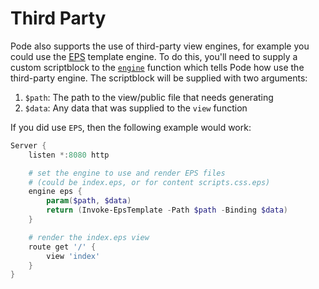 # Third Party

Pode also supports the use of third-party view engines, for example you could use the [EPS](https://github.com/straightdave/eps) template engine. To do this, you'll need to supply a custom scriptblock to the [`engine`](../../../Functions/Core/Engine) function which tells Pode how use the third-party engine. The scriptblock will be supplied with two arguments:

1. `$path`: The path to the view/public file that needs generating
2. `$data`: Any data that was supplied to the `view` function

If you did use `EPS`, then the following example would work:

```powershell
Server {
    listen *:8080 http

    # set the engine to use and render EPS files
    # (could be index.eps, or for content scripts.css.eps)
    engine eps {
        param($path, $data)
        return (Invoke-EpsTemplate -Path $path -Binding $data)
    }

    # render the index.eps view
    route get '/' {
        view 'index'
    }
}
```